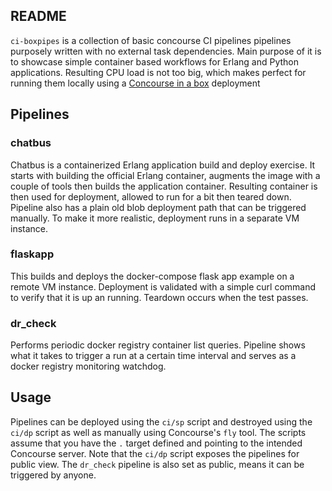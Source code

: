 README
------
`ci-boxpipes` is a collection of basic concourse CI pipelines pipelines purposely written with no external task dependencies. Main purpose of it is to showcase simple container based workflows for Erlang and Python applications. Resulting CPU load is not too big, which makes perfect for running them locally using a [Concourse in a box](https://github.com/dcarastan/concourse-docker) deployment

Pipelines
---------
### chatbus

Chatbus is a containerized Erlang application build and deploy exercise. It starts with building the official Erlang container, augments the image with a couple of tools then builds the application container. Resulting container is then used  for deployment, allowed to run for a bit then teared down. Pipeline also has a plain old blob deployment path that can be triggered manually. To make it more realistic, deployment runs in a separate VM instance.

### flaskapp

This builds and deploys the docker-compose flask app example on a remote VM instance. Deployment is validated with a simple curl command to verify that it is up an running. Teardown occurs when the test passes.

### dr_check

Performs periodic docker registry container list queries. Pipeline shows what it takes to trigger a run at a certain time interval and serves as a docker registry monitoring watchdog.

Usage
-----
Pipelines can be deployed using the `ci/sp` script and destroyed using the `ci/dp` script as well as manually using Concourse's `fly` tool. The scripts assume that you have the `.` target defined and pointing to the intended Concourse server. Note that the `ci/dp` script exposes the pipelines for public view. The `dr_check` pipeline is also set as public, means it can be triggered by anyone.
